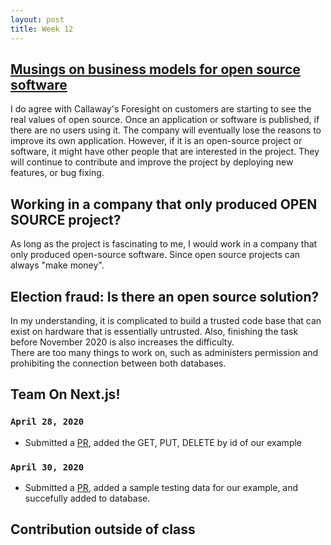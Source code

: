 ```yaml
---
layout: post
title: Week 12
---
```


[Musings on business models for open source software](https://spot.livejournal.com/327801.html)
---
I do agree with Callaway's Foresight on customers are starting to see the real values of open source. 
Once an application or software is published, if there are no users using it. The company will eventually 
lose the reasons to improve its own application. However, if it is an open-source project or software, 
it might have other people that are interested in the project. They will continue to contribute and improve the 
project by deploying new features, or bug fixing. 

Working in a company that only produced OPEN SOURCE project?
---
As long as the project is fascinating to me, I would work in a company that only produced open-source software. 
Since open source projects can always "make money".

Election fraud: Is there an open source solution?
---
In my understanding, it is complicated to build a trusted code base that can exist on hardware that is essentially untrusted. Also, finishing the task before November 2020 is also increases the difficulty.  
There are too many things to work on, such as administers permission and prohibiting the connection between both databases. 

Team On Next.js!
---
### `April 28, 2020`
- Submitted a [PR](https://github.com/hunter-college-ossd-spr-2020/next.js/pull/13), added the GET, PUT, DELETE by id of our example

### `April 30, 2020`
- Submitted a [PR](https://github.com/hunter-college-ossd-spr-2020/next.js/pull/15), added a sample testing data for our example, and succefully added to database.

Contribution outside of class
---


